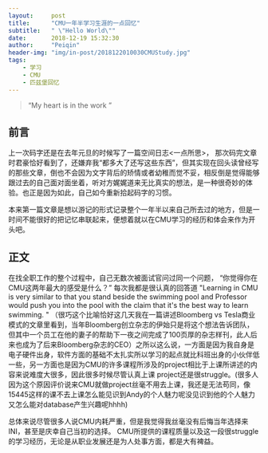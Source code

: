 ```yaml
---
layout:     post
title:      "CMU一年半学习生涯的一点回忆"
subtitle:   " \"Hello World\""
date:       2018-12-19 15:32:30
author:     "Peiqin"
header-img: "img/in-post/2018122010030CMUStudy.jpg"
tags:
    - 学习
    - CMU
    - 匹兹堡回忆
---
```


> “My heart is in the work ”


## 前言

上一次码字还是在去年元旦的时候写了一篇空间日志<一点所思>， 那次码完文章时君豪恰好看到了，还嫌弃我“都多大了还写这些东西”，但其实现在回头读曾经写的那些文章，倒也不会因为文字背后的矫情或者幼稚而觉不妥，相反倒是觉得能够跟过去的自己面对面坐着，听对方娓娓道来无比真实的想法，是一种很奇妙的体验。也正是因为如此，自己如今重新拾起码字的习惯。

本来第一篇文章是想以游记的形式记录整个一年半以来自己所去过的地方，但是一时间不能很好的把记忆串联起来，便想着就以在CMU学习的经历和体会来作为开头吧。

## 正文

在找全职工作的整个过程中，自己无数次被面试官问过同一个问题， “你觉得你在CMU这两年最大的感受是什么？”   每次我都是很认真的回答道 "Learning in CMU is very similar to that you stand beside the swimming pool and Professor would push you into the pool with the claim that it's the best way to learn swimming. " （很巧这个比喻恰好这几天我在一篇讲述Bloomberg vs Tesla商业模式的文章里看到，当年Bloomberg创立杂志的伊始只是将这个想法告诉团队，但其中一个员工在他的妻子的帮助下一夜之间完成了100页厚的杂志样刊，此人后来也成为了后来Bloomberg杂志的CEO）之所以这么说，一方面是因为我自身是电子硬件出身，软件方面的基础不太扎实所以学习的起点就比科班出身的小伙伴低一些，另一方面也是因为CMU的许多课程所涉及的project相比于上课所讲述的内容来说难度大很多，因此很多时候尽管认真上课 project还是很struggle。(很多人因为这个原因评价说来CMU就做project丝毫不用去上课，我还是无法苟同，像15445这样的课不去上课怎么能见识到Andy的个人魅力呢没见识到他的个人魅力 又怎么能对database产生兴趣呢hhhh)

总体来说尽管很多人说CMU内耗严重，但是我觉得我丝毫没有后悔当年选择来INI，甚至是庆幸自己当初的选择。 CMU所提供的课程质量以及这一段很struggle的学习经历，无论是从职业发展还是为人处事方面，都是大有裨益。




